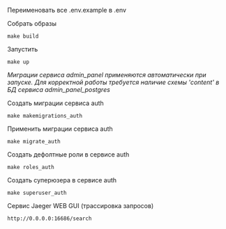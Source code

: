 Переименовать все .env.example в .env

Собрать образы
```shell
make build
```

Запустить
```shell
make up
```

_Миграции сервиса admin_panel применяются автоматически при запуске.
Для корректной работы требуется наличие схемы 'content' в БД сервиса admin_panel_postgres_


Создать миграции сервиса auth
```shell
make makemigrations_auth
```

Применить миграции сервиса auth
```shell
make migrate_auth
```

Создать дефолтные роли в сервисе auth
```shell
make roles_auth
```

Создать суперюзера в сервисе auth
```shell
make superuser_auth
```


Сервис Jaeger WEB GUI (трассировка запросов)
```
http://0.0.0.0:16686/search
```